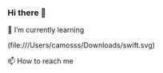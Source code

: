 ### Hi there 👋


🌱 I’m currently learning 

(file:///Users/camosss/Downloads/swift.svg)

📫 How to reach me
